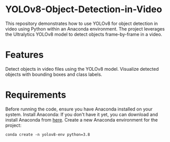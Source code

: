 # YOLOv8-Object-Detection-in-Video
This repository demonstrates how to use YOLOv8 for object detection in video using Python within an Anaconda environment.
  The project leverages the Ultralytics YOLOv8 model to detect objects frame-by-frame in a video.
# Features
Detect objects in video files using the YOLOv8 model.
Visualize detected objects with bounding boxes and class labels.
# Requirements
Before running the code, ensure you have Anaconda installed on your system.
Install Anaconda: If you don't have it yet, you can download and install Anaconda from [here](https://docs.anaconda.com/anaconda/install/windows/).
Create a new Anaconda environment for the project:

`conda create -n yolov8-env python=3.8`

